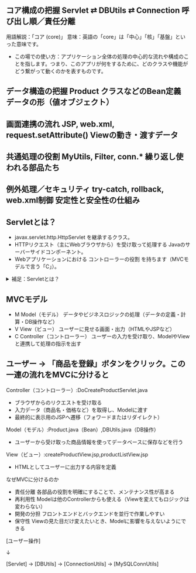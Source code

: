 ## コア構成の把握	Servlet ⇄ DBUtils ⇄ Connection	呼び出し順／責任分離
用語解説：「コア (core)」 
意味：英語の「core」は「中心」「核」「基盤」といった意味です。
- この場での使い方：アプリケーション全体の処理の中心的な流れや構成のことを指します。つまり、このアプリが何をするために、どのクラスや機能がどう繋がって動くのかを表すものです。

## データ構造の把握	Product クラスなどのBean定義	データの形（値オブジェクト）
## 画面連携の流れ	JSP, web.xml, request.setAttribute()	Viewの動き・渡すデータ
## 共通処理の役割	MyUtils, Filter, conn.*	繰り返し使われる部品たち
## 例外処理／セキュリティ	try-catch, rollback, web.xml制御	安定性と安全性の仕組み

## Servletとは？
- javax.servlet.http.HttpServlet を継承するクラス。
- HTTPリクエスト（主にWebブラウザから）を受け取って処理する Javaのサーバーサイドコンポーネント。
- Webアプリケーションにおける コントローラーの役割 を持ちます（MVCモデルで言う「C」）。

<details>
<summary>補足：Servletとは？</summary>

JavaのWebアプリにおいて、リクエストを受け取り、処理を振り分けるためのサーバーサイドコンポーネント。

</details>

## MVCモデル
- M	Model（モデル）	データやビジネスロジックの処理（データの定義・計算・DB操作など）
- V	View（ビュー）	ユーザーに見せる画面・出力（HTMLやJSPなど）
- C	Controller（コントローラー）	ユーザーの入力を受け取り、ModelやViewと連携して処理の指示を出す

## ユーザー → 「商品を登録」ボタンをクリック。この一連の流れをMVCに分けると
Controller（コントローラー）:DoCreateProductServlet.java
- ブラウザからのリクエストを受け取る
- 入力データ（商品名・価格など）を取得し、Modelに渡す
- 最終的に表示用のJSPへ遷移（フォワードまたはリダイレクト）

Model（モデル）:Product.java（Bean）,DBUtils.java（DB操作）
- ユーザーから受け取った商品情報を使ってデータベースに保存などを行う

View（ビュー）:createProductView.jsp,productListView.jsp
- HTMLとしてユーザーに出力する内容を定義

なぜMVCに分けるのか
- 責任分離	各部品の役割を明確にすることで、メンテナンス性が高まる
- 再利用性	Modelは他のControllerからも使える（Viewを変えてもロジックは変わらない）
- 開発の分担	フロントエンドとバックエンドを並行で作業しやすい
- 保守性	Viewの見た目だけ変えたいとき、Modelに影響を与えないようにできる


[ユーザー操作]

   ↓

[Servlet] → [DBUtils] → [ConnectionUtils] → [MySQLConnUtils]
